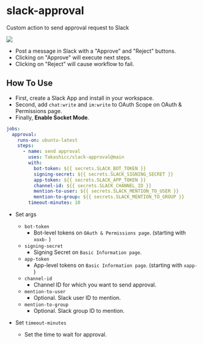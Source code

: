 # slack-approval

Custom action to send approval request to Slack

![](https://user-images.githubusercontent.com/35091584/195488201-acc24277-5e0c-431f-a4b3-21b4430d5d80.png)

- Post a message in Slack with a "Approve" and "Reject" buttons.
- Clicking on "Approve" will execute next steps.
- Clicking on "Reject" will cause workflow to fail.

## How To Use

- First, create a Slack App and install in your workspace.
- Second, add `chat:write` and `im:write` to OAuth Scope on OAuth & Permissions page.
- Finally, **Enable Socket Mode**.

```yml
jobs:
  approval:
    runs-on: ubuntu-latest
    steps:
      - name: send approval
        uses: Takashicc/slack-approval@main
        with:
          bot-token: ${{ secrets.SLACK_BOT_TOKEN }}
          signing-secret: ${{ secrets.SLACK_SIGNING_SECRET }}
          app-token: ${{ secrets.SLACK_APP_TOKEN }}
          channel-id: ${{ secrets.SLACK_CHANNEL_ID }}
          mention-to-user: ${{ secrets.SLACK_MENTION_TO_USER }}
          mention-to-group: ${{ secrets.SLACK_MENTION_TO_GROUP }}
        timeout-minutes: 10
```

- Set args
  - `bot-token`
    - Bot-level tokens on `OAuth & Permissions page`. (starting with `xoxb-` )
  - `signing-secret`
    - Signing Secret on `Basic Information page`.
  - `app-token`
    - App-level tokens on `Basic Information page`. (starting with `xapp-` )
  - `channel-id`
    - Channel ID for which you want to send approval.
  - `mention-to-user`
    - Optional. Slack user ID to mention.
  - `mention-to-group`
    - Optional. Slack group ID to mention.

- Set `timeout-minutes`
  - Set the time to wait for approval.
